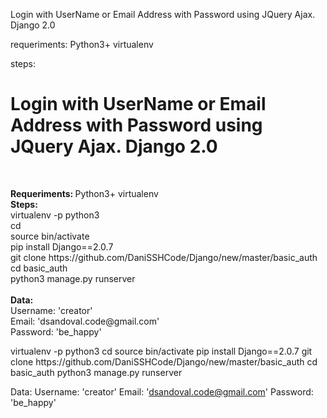 Login with UserName or Email Address with Password using JQuery Ajax. Django 2.0

requeriments:
      Python3+
      virtualenv
 
 steps:<h1><strong>Login with UserName or Email Address with Password using JQuery Ajax. Django 2.0
</strong><br></h1><br>
<p>
<strong>Requeriments:
</strong>
    Python3+
      virtualenv
      <br>
<strong>Steps:
</strong><br>
      virtualenv -p python3 <name><br>
      cd <name><br>
      source bin/activate<br>
      pip install Django==2.0.7 <br>
      git clone https://github.com/DaniSSHCode/Django/new/master/basic_auth<br>
      cd basic_auth<br>
      python3 manage.py runserver<br>
      <br>
 <strong>Data:
</strong><br>
      Username: 'creator'<br>
      Email: 'dsandoval.code@gmail.com'<br>
      Password: 'be_happy'<br>
      </p>
      virtualenv -p python3 <name>
      cd <name>
      source bin/activate
      pip install Django==2.0.7 
      git clone https://github.com/DaniSSHCode/Django/new/master/basic_auth
      cd basic_auth
      python3 manage.py runserver
      
 Data:
      Username: 'creator'
      Email: 'dsandoval.code@gmail.com'
      Password: 'be_happy'
